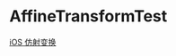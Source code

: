 # AffineTransformTest

[iOS 仿射变换](https://nijiehaha.github.io/2020/09/18/iOS-%E4%BB%BF%E5%B0%84%E5%8F%98%E6%8D%A2/)
